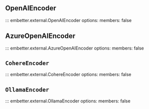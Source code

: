## OpenAIEncoder

::: embetter.external.OpenAIEncoder
    options:
        members: false

## AzureOpenAIEncoder
::: embetter.external.AzureOpenAIEncoder
    options:
        members: false

## `CohereEncoder`

::: embetter.external.CohereEncoder
    options:
        members: false

## `OllamaEncoder`

::: embetter.external.OllamaEncoder
    options:
        members: false
